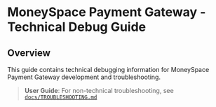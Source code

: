 # MoneySpace Payment Gateway - Technical Debug Guide

## Overview
This guide contains technical debugging information for MoneySpace Payment Gateway development and troubleshooting.

> **User Guide**: For non-technical troubleshooting, see [`docs/TROUBLESHOOTING.md`](docs/TROUBLESHOOTING.md)
